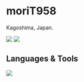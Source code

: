 # moriT958
Kagoshima, Japan.

![](https://github-readme-stats.vercel.app/api/top-langs?username=moriT958&show_icons=true&locale=en&layout=compact&theme=tokyonight) 
![](http://github-profile-summary-cards.vercel.app/api/cards/profile-details?username=moriT958&show_icons=true&locale=en&layout=compact&theme=tokyonight)

## Languages & Tools
<img src="https://skillicons.dev/icons?i=python,fastapi,go,docker,git" /> <br /><br />

